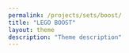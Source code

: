 ```yaml
---
permalink: /projects/sets/boost/
title: "LEGO BOOST"
layout: theme
description: "Theme description"
---
```

